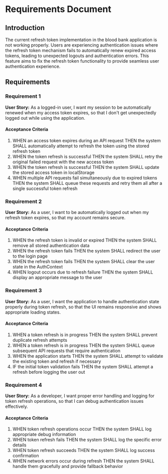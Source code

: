 # Requirements Document

## Introduction

The current refresh token implementation in the blood bank application is not working properly. Users are experiencing authentication issues where the refresh token mechanism fails to automatically renew expired access tokens, leading to unexpected logouts and authentication errors. This feature aims to fix the refresh token functionality to provide seamless user authentication experience.

## Requirements

### Requirement 1

**User Story:** As a logged-in user, I want my session to be automatically renewed when my access token expires, so that I don't get unexpectedly logged out while using the application.

#### Acceptance Criteria

1. WHEN an access token expires during an API request THEN the system SHALL automatically attempt to refresh the token using the stored refresh token
2. WHEN the token refresh is successful THEN the system SHALL retry the original failed request with the new access token
3. WHEN the token refresh is successful THEN the system SHALL update the stored access token in localStorage
4. WHEN multiple API requests fail simultaneously due to expired tokens THEN the system SHALL queue these requests and retry them all after a single successful token refresh

### Requirement 2

**User Story:** As a user, I want to be automatically logged out when my refresh token expires, so that my account remains secure.

#### Acceptance Criteria

1. WHEN the refresh token is invalid or expired THEN the system SHALL remove all stored authentication data
2. WHEN the refresh token fails THEN the system SHALL redirect the user to the login page
3. WHEN the refresh token fails THEN the system SHALL clear the user state in the AuthContext
4. WHEN logout occurs due to refresh failure THEN the system SHALL display an appropriate message to the user

### Requirement 3

**User Story:** As a user, I want the application to handle authentication state properly during token refresh, so that the UI remains responsive and shows appropriate loading states.

#### Acceptance Criteria

1. WHEN a token refresh is in progress THEN the system SHALL prevent duplicate refresh attempts
2. WHEN a token refresh is in progress THEN the system SHALL queue subsequent API requests that require authentication
3. WHEN the application starts THEN the system SHALL attempt to validate the existing token and refresh if necessary
4. IF the initial token validation fails THEN the system SHALL attempt a refresh before logging the user out

### Requirement 4

**User Story:** As a developer, I want proper error handling and logging for token refresh operations, so that I can debug authentication issues effectively.

#### Acceptance Criteria

1. WHEN token refresh operations occur THEN the system SHALL log appropriate debug information
2. WHEN token refresh fails THEN the system SHALL log the specific error details
3. WHEN token refresh succeeds THEN the system SHALL log success confirmation
4. WHEN network errors occur during refresh THEN the system SHALL handle them gracefully and provide fallback behavior